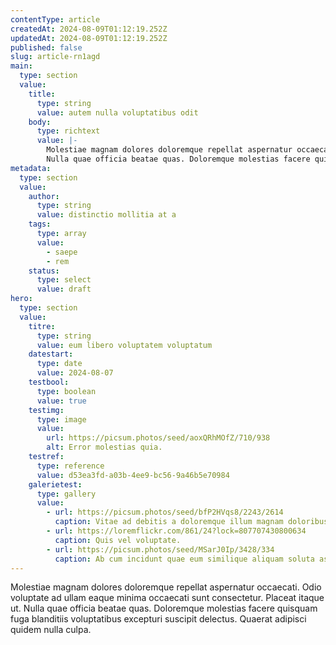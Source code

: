 ```yaml
---
contentType: article
createdAt: 2024-08-09T01:12:19.252Z
updatedAt: 2024-08-09T01:12:19.252Z
published: false
slug: article-rn1agd
main:
  type: section
  value:
    title:
      type: string
      value: autem nulla voluptatibus odit
    body:
      type: richtext
      value: |-
        Molestiae magnam dolores doloremque repellat aspernatur occaecati. Odio voluptate ad ullam eaque minima occaecati sunt consectetur. Placeat itaque ut.
        Nulla quae officia beatae quas. Doloremque molestias facere quisquam fuga blanditiis voluptatibus excepturi suscipit delectus. Quaerat adipisci quidem nulla culpa.
metadata:
  type: section
  value:
    author:
      type: string
      value: distinctio mollitia at a
    tags:
      type: array
      value:
        - saepe
        - rem
    status:
      type: select
      value: draft
hero:
  type: section
  value:
    titre:
      type: string
      value: eum libero voluptatem voluptatum
    datestart:
      type: date
      value: 2024-08-07
    testbool:
      type: boolean
      value: true
    testimg:
      type: image
      value:
        url: https://picsum.photos/seed/aoxQRhMOfZ/710/938
        alt: Error molestias quia.
    testref:
      type: reference
      value: d53ea3fd-a03b-4ee9-bc56-9a46b5e70984
    galerietest:
      type: gallery
      value:
        - url: https://picsum.photos/seed/bfP2HVqs8/2243/2614
          caption: Vitae ad debitis a doloremque illum magnam doloribus saepe.
        - url: https://loremflickr.com/861/24?lock=807707430800634
          caption: Quis vel voluptate.
        - url: https://picsum.photos/seed/MSarJ0Ip/3428/334
          caption: Ab cum incidunt quae eum similique aliquam soluta assumenda.
---
```


Molestiae magnam dolores doloremque repellat aspernatur occaecati. Odio voluptate ad ullam eaque minima occaecati sunt consectetur. Placeat itaque ut.
Nulla quae officia beatae quas. Doloremque molestias facere quisquam fuga blanditiis voluptatibus excepturi suscipit delectus. Quaerat adipisci quidem nulla culpa.